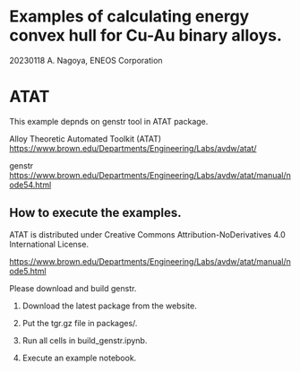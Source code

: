 # Examples of calculating energy convex hull for Cu-Au binary alloys.

20230118 A. Nagoya, ENEOS Corporation

# ATAT

This example depnds on genstr tool in ATAT package.

Alloy Theoretic Automated Toolkit (ATAT)\
https://www.brown.edu/Departments/Engineering/Labs/avdw/atat/

genstr
https://www.brown.edu/Departments/Engineering/Labs/avdw/atat/manual/node54.html

## How to execute the examples.

ATAT is distributed under Creative Commons Attribution-NoDerivatives 4.0 International License.

https://www.brown.edu/Departments/Engineering/Labs/avdw/atat/manual/node5.html

Please download and build genstr.

1. Download the latest package from the website.

2. Put the tgr.gz file in packages/.

3. Run all cells in build_genstr.ipynb.

4. Execute an example notebook.

